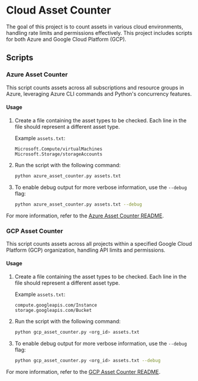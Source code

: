 # Cloud Asset Counter

The goal of this project is to count assets in various cloud environments, handling rate limits and permissions effectively. This project includes scripts for both Azure and Google Cloud Platform (GCP).

## Scripts

### Azure Asset Counter

This script counts assets across all subscriptions and resource groups in Azure, leveraging Azure CLI commands and Python's concurrency features.

#### Usage

1. Create a file containing the asset types to be checked. Each line in the file should represent a different asset type.

    Example `assets.txt`:

    ```
    Microsoft.Compute/virtualMachines
    Microsoft.Storage/storageAccounts
    ```

2. Run the script with the following command:

    ```bash
    python azure_asset_counter.py assets.txt
    ```

3. To enable debug output for more verbose information, use the `--debug` flag:

    ```bash
    python azure_asset_counter.py assets.txt --debug
    ```

For more information, refer to the [Azure Asset Counter README](azure_asset_counter/README.md).

### GCP Asset Counter

This script counts assets across all projects within a specified Google Cloud Platform (GCP) organization, handling API limits and permissions.

#### Usage

1. Create a file containing the asset types to be checked. Each line in the file should represent a different asset type.

    Example `assets.txt`:

    ```
    compute.googleapis.com/Instance
    storage.googleapis.com/Bucket
    ```

2. Run the script with the following command:

    ```bash
    python gcp_asset_counter.py <org_id> assets.txt
    ```

3. To enable debug output for more verbose information, use the `--debug` flag:

    ```bash
    python gcp_asset_counter.py <org_id> assets.txt --debug
    ```

For more information, refer to the [GCP Asset Counter README](gcp_asset_counter/README.md).
